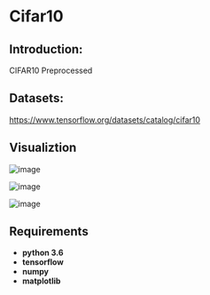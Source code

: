# Cifar10

## Introduction:

CIFAR10 Preprocessed

## Datasets:

https://www.tensorflow.org/datasets/catalog/cifar10

## Visualiztion

![image](https://github.com/tuan666chuoiht/Cifar10/assets/133035942/af0cb4ba-42a5-401f-b99b-9dd88607323e)


![image](https://github.com/tuan666chuoiht/Cifar10/assets/133035942/ca114fad-f62b-4e40-bbf1-3145c86d42ea)


![image](https://github.com/tuan666chuoiht/Cifar10/assets/133035942/83e9ea82-31c8-49d9-bcb7-b912bdba2671)

## Requirements

* **python 3.6**
* **tensorflow** 
* **numpy**
* **matplotlib**
